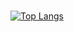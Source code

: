 ### 
[![Top Langs](https://github-readme-stats-bosen.vercel.app/api/top-langs/?username=bosen&custom_title=Footprints&hide=html,css,scss&langs_count=10&layout=compact)](https://github.com/bosen)

